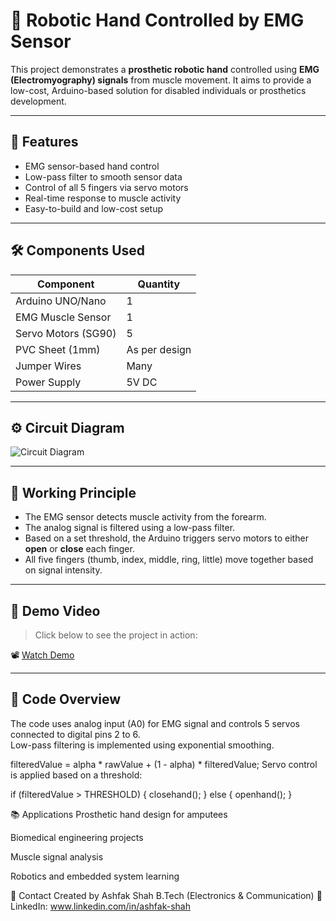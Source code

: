 # 🤖 Robotic Hand Controlled by EMG Sensor

This project demonstrates a **prosthetic robotic hand** controlled using **EMG (Electromyography) signals** from muscle movement. It aims to provide a low-cost, Arduino-based solution for disabled individuals or prosthetics development.

---

## 🔧 Features

- EMG sensor-based hand control
- Low-pass filter to smooth sensor data
- Control of all 5 fingers via servo motors
- Real-time response to muscle activity
- Easy-to-build and low-cost setup

---

## 🛠️ Components Used

| Component              | Quantity |
|------------------------|----------|
| Arduino UNO/Nano       | 1        |
| EMG Muscle Sensor      | 1        |
| Servo Motors (SG90)    | 5        |
| PVC Sheet (1mm)        | As per design |
| Jumper Wires           | Many     |
| Power Supply           | 5V DC    |

---

## ⚙️ Circuit Diagram

![Circuit Diagram](https://raw.githubusercontent.com/yourusername/your-repo-name/main/diagram.png)


---

## 🧠 Working Principle

- The EMG sensor detects muscle activity from the forearm.
- The analog signal is filtered using a low-pass filter.
- Based on a set threshold, the Arduino triggers servo motors to either **open** or **close** each finger.
- All five fingers (thumb, index, middle, ring, little) move together based on signal intensity.

---

## 🎥 Demo Video

> Click below to see the project in action:

📽️ [Watch Demo](https://github.com/yourusername/your-repo-name/blob/main/demo.mp4)


---

## 🧾 Code Overview

The code uses analog input (A0) for EMG signal and controls 5 servos connected to digital pins 2 to 6.  
Low-pass filtering is implemented using exponential smoothing.

filteredValue = alpha * rawValue + (1 - alpha) * filteredValue;
Servo control is applied based on a threshold:

if (filteredValue > THRESHOLD) {
    closehand();
} else {
    openhand();
}

📚 Applications
Prosthetic hand design for amputees

Biomedical engineering projects

Muscle signal analysis

Robotics and embedded system learning

📩 Contact
Created by Ashfak Shah
B.Tech (Electronics & Communication)
🔗 LinkedIn: www.linkedin.com/in/ashfak-shah
